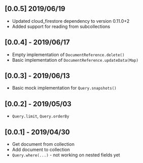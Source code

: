 ## [0.0.5] 2019/06/19
* Updated cloud_firestore dependency to version 0.11.0+2
* Added support for reading from subcollections

## [0.0.4] - 2019/06/17
* Empty implementation of `DocumentReference.delete()`
* Basic implementation of `DocumentReference.updateData(Map)`

## [0.0.3] - 2019/06/13
* Basic mock implementation for `Query.snapshots()`

## [0.0.2] - 2019/05/03

* `Query.limit`, `Query.orderBy`

## [0.0.1] - 2019/04/30

* Get document from collection
* Add document to collection
* `Query.where(...)` - not working on nested fields yet
